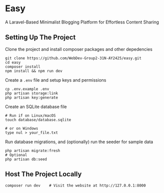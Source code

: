 # Easy
A Laravel-Based Minimalist Blogging Platform for Effortless Content Sharing

## Setting Up The Project

Clone the project and install composer packages and other depedencies
```shell
git clone https://github.com/WebDev-Group2-31N-AY2425/easy.git
cd easy
composer install
npm install && npm run dev
```

Create a `.env` file and setup keys and permissions
```shell
cp .env.example .env
php artisan storage:link
php artisan key:generate
```

Create an SQLite database file
```shell
# Run if on Linux/macOS
touch database/database.sqlite
```
```dos
# or on Windows
type nul > your_file.txt
```

Run database migrations, and (optionally) run the seeder for sample data
```shell
php artisan migrate:fresh
# Optional
php artisan db:seed
```

## Host The Project Locally

```shell
composer run dev    # Visit the website at http://127.0.0.1:8000
```